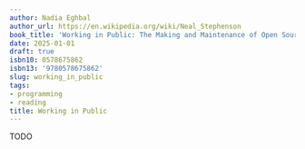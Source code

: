 ```yaml
---
author: Nadia Eghbal
author_url: https://en.wikipedia.org/wiki/Neal_Stephenson
book_title: 'Working in Public: The Making and Maintenance of Open Source Software'
date: 2025-01-01
draft: true
isbn10: 0578675862
isbn13: '9780578675862'
slug: working_in_public
tags:
- programming
- reading
title: Working in Public
---
```


TODO
